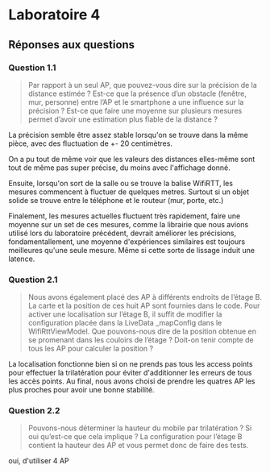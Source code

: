 # Laboratoire 4 
## Réponses aux questions

### Question 1.1

> Par rapport à un seul AP, que pouvez-vous dire sur la précision de la distance estimée ? Est-ce que la présence d’un obstacle (fenêtre, mur, personne) entre l’AP et le smartphone a une influence sur la précision ? Est-ce que faire une moyenne sur plusieurs mesures permet d’avoir une estimation plus fiable de la distance ?

La précision semble être assez stable lorsqu'on se trouve dans la même pièce, avec des fluctuation de +- 20 centimètres.

On a pu tout de même voir que les valeurs des distances elles-même sont tout de même pas super précise, du moins avec l'affichage donné. 

Ensuite, lorsqu'on sort de la salle ou se trouve la balise WifiRTT, les mesures commencent à fluctuer de quelques metres. Surtout si un objet solide se trouve entre le téléphone et le routeur (mur, porte, etc.)

Finalement, les mesures actuelles fluctuent très rapidement, faire une moyenne sur un set de ces mesures, comme la librairie que nous avions utilisé lors du laboratoire précédent, devrait améliorer les précisions, fondamentallement, une moyenne d'expériences similaires est toujours meilleures qu'une seule mesure. Même si cette sorte de lissage induit une latence. 

### Question 2.1

> Nous avons également placé des AP à différents endroits de l’étage B. La carte et la position de ces huit AP sont fournies dans le code. Pour activer une localisation sur l’étage B, il suffit de modifier la configuration placée dans la LiveData _mapConfig dans le WifiRttViewModel. Que pouvons-nous dire de la position obtenue en se promenant dans les couloirs de l’étage ? Doit-on tenir compte de tous les AP pour calculer la position ?

La localisation fonctionne bien si on ne prends pas tous les access points pour effectuer la trilatération pour éviter d'additionner les erreurs de tous les accès points. Au final, nous avons choisi de prendre les quatres AP les plus proches pour avoir une bonne stabilité.

### Question 2.2

> Pouvons-nous déterminer la hauteur du mobile par trilatération ? Si oui qu’est-ce que cela implique ? La configuration pour l’étage B contient la hauteur des AP et vous permet donc de faire des tests.

oui, d'utiliser 4 AP